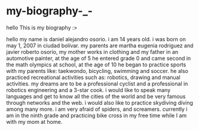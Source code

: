 # my-biography-_-
hello This is my biography :>

hello my name is daniel alejandro osorio. i am 14 years old. i was born on may 1, 2007 in ciudad bolívar.
 my parents are martha eugenia rodríguez and javier roberto osorio, my mother works in clothing and my father in an automotive painter, at the age of 5 he entered grade 0 and came second in the math olympics at school, at the age of 10 he began to practice sports with my parents like: taekwondo, bicycling, swimming and soccer. he also practiced recreational activities such as: robotics, drawing and manual activities.
 my dreams are to be a professional cyclist and a professional in robotics engineering and a 3-star cook.
i would like to speak many languages and get to know all the cities of the world and be very famous through networks and the web.
i would also like to practice skydiving diving among many more.
i am very afraid of spiders, and screamers.
currently i am in the ninth grade and practicing bike cross in my free time while I am with my mom at home.
